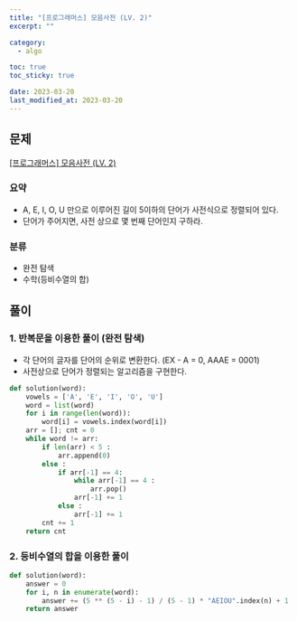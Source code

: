 ```yaml
---
title: "[프로그래머스] 모음사전 (LV. 2)"
excerpt: ""

category:
  - algo

toc: true
toc_sticky: true

date: 2023-03-20
last_modified_at: 2023-03-20
---
```


## 문제

[[프로그래머스] 모음사전 (LV. 2) ](https://school.programmers.co.kr/learn/courses/30/lessons/84512)

### 요약

- A, E, I, O, U 만으로 이루어진 길이 5이하의 단어가 사전식으로 정렬되어 있다.
- 단어가 주어지면, 사전 상으로 몇 번째 단어인지 구하라.

### 분류

- 완전 탐색
- 수학(등비수열의 합)

## 풀이

### 1. 반복문을 이용한 풀이 (완전 탐색)

- 각 단어의 글자를 단어의 순위로 변환한다. (EX - A = 0, AAAE = 0001)
- 사전상으로 단어가 정렬되는 알고리즘을 구현한다.


```python
def solution(word):
    vowels = ['A', 'E', 'I', 'O', 'U']
    word = list(word)
    for i in range(len(word)):
        word[i] = vowels.index(word[i])
    arr = []; cnt = 0
    while word != arr:
        if len(arr) < 5 :
            arr.append(0)
        else :
            if arr[-1] == 4:
                while arr[-1] == 4 :
                    arr.pop()
                arr[-1] += 1
            else :
                arr[-1] += 1
        cnt += 1
    return cnt
```

### 2. 등비수열의 합을 이용한 풀이

```python
def solution(word):
    answer = 0
    for i, n in enumerate(word):
        answer += (5 ** (5 - i) - 1) / (5 - 1) * "AEIOU".index(n) + 1
    return answer
```

<br>
